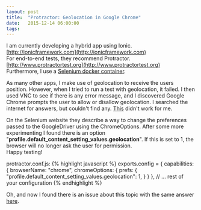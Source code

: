 ```yaml
---
layout: post
title:  "Protractor: Geolocation in Google Chrome"
date:   2015-12-14 06:00:00
tags:
---
```

I am currently developing a hybrid app using Ionic.
[http://ionicframework.com](http://ionicframework.com)  
For end-to-end tests, they recommend Protractor. [http://www.protractortest.org](http://www.protractortest.org)  
Furthermore, I use a [Selenium docker container](https://github.com/SeleniumHQ/docker-selenium).

As many other apps, I make use of geolocation to receive the users position.
However, when I tried to run a test with geolocation, it failed. I then used VNC to see if there is any error message, and I discovered Google Chrome prompts the user to allow or disallow geolocation. I searched the internet for answers, but couldn't find any. [This](http://stackoverflow.com/questions/23431059/how-to-mock-call-to-navigator-geolocation-in-protractor-tests) didn't work for me.

On the Selenium website they describe a way to change the preferences passed to the GoogleDriver using the ChromeOptions. After some more experimenting I found there is an option "**profile.default_content_setting_values.geolocation**". If this is set to 1, the browser will no longer ask the user for permission.  
Happy testing!

protractor.conf.js:
{% highlight javascript %}
exports.config = {
  capabilities: {
    browserName: "chrome",
    chromeOptions: {
      prefs: {
        "profile.default_content_setting_values.geolocation": 1,
      }
    }
  },
  // ... rest of your configuration
{% endhighlight %}

Oh, and now I found there is an issue about this topic with the same answer [here](https://github.com/angular/protractor/issues/2626).
